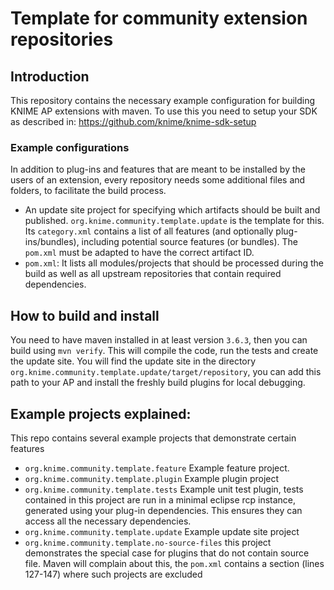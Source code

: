 # Template for community extension repositories

## Introduction 
This repository contains the necessary example configuration for building
KNIME AP extensions with maven. To use this you need to setup your SDK as described in: 
https://github.com/knime/knime-sdk-setup

### Example configurations
In addition to plug-ins and features that are meant to be installed by the
users of an extension, every repository needs some additional files and folders, 
to facilitate the build process.

* An update site project for specifying which artifacts should be built and published.
  `org.knime.community.template.update` is the template for this. Its `category.xml` contains a list of all features
  (and optionally plug-ins/bundles), including potential source features (or bundles). The `pom.xml` must be adapted to
  have the correct artifact ID.
* `pom.xml`: It lists all modules/projects that should be processed during the build as well as all upstream
  repositories that contain required dependencies.

## How to build and install
You need to have maven installed in at least version `3.6.3`, then you can
build using `mvn verify`. This will compile the code, run the tests and
create the update site. You will find the update site in the directory
`org.knime.community.template.update/target/repository`, you can add this
path to your AP and install the freshly build plugins for local debugging.

## Example projects explained:
This repo contains several example projects that demonstrate certain features 
- `org.knime.community.template.feature` Example feature project.
- `org.knime.community.template.plugin` Example plugin project
- `org.knime.community.template.tests` Example unit test plugin, tests
contained in this project are run in a minimal eclipse rcp instance,
generated using your plug-in dependencies. This ensures they can access all
the necessary dependencies.
- `org.knime.community.template.update` Example update site project
- `org.knime.community.template.no-source-files` this project demonstrates
the special case for plugins that do not contain source file. Maven will
complain about this, the `pom.xml` contains a section (lines 127-147) where
such projects are excluded
